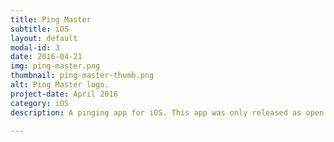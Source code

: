 ```yaml
---
title: Ping Master
subtitle: iOS
layout: default
modal-id: 3
date: 2016-04-21
img: ping-master.png
thumbnail: ping-master-thumb.png
alt: Ping Master logo.
project-date: April 2016
category: iOS
description: A pinging app for iOS. This app was only released as open source on the Nexus Heights GitHub page.

---
```

